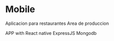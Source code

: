 # Mobile

Aplicacion para restaurantes
Area de produccion

APP with 
React native
ExpressJS
Mongodb

